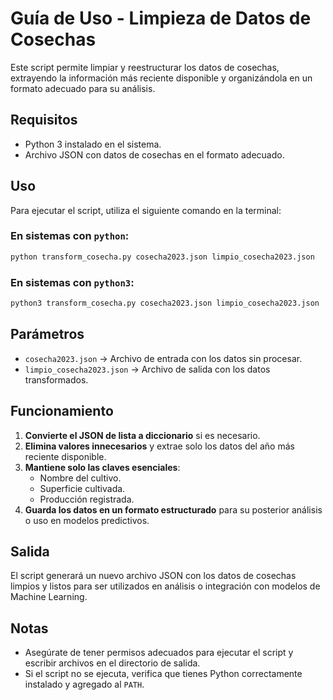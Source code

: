 # Guía de Uso - Limpieza de Datos de Cosechas

Este script permite limpiar y reestructurar los datos de cosechas, extrayendo la información más reciente disponible y organizándola en un formato adecuado para su análisis.

## Requisitos
- Python 3 instalado en el sistema.
- Archivo JSON con datos de cosechas en el formato adecuado.

## Uso
Para ejecutar el script, utiliza el siguiente comando en la terminal:

### En sistemas con `python`:
```bash
python transform_cosecha.py cosecha2023.json limpio_cosecha2023.json
```

### En sistemas con `python3`:
```bash
python3 transform_cosecha.py cosecha2023.json limpio_cosecha2023.json
```

## Parámetros
- `cosecha2023.json` → Archivo de entrada con los datos sin procesar.
- `limpio_cosecha2023.json` → Archivo de salida con los datos transformados.

## Funcionamiento
1. **Convierte el JSON de lista a diccionario** si es necesario.
2. **Elimina valores innecesarios** y extrae solo los datos del año más reciente disponible.
3. **Mantiene solo las claves esenciales**: 
   - Nombre del cultivo.
   - Superficie cultivada.
   - Producción registrada.
4. **Guarda los datos en un formato estructurado** para su posterior análisis o uso en modelos predictivos.

## Salida
El script generará un nuevo archivo JSON con los datos de cosechas limpios y listos para ser utilizados en análisis o integración con modelos de Machine Learning.

## Notas
- Asegúrate de tener permisos adecuados para ejecutar el script y escribir archivos en el directorio de salida.
- Si el script no se ejecuta, verifica que tienes Python correctamente instalado y agregado al `PATH`.
